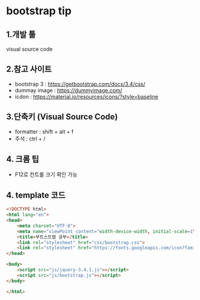 # bootstrap tip

## 1.개발 툴
 visual source code
 
## 2.참고 사이트 
- bootstrap 3 : https://getbootstrap.com/docs/3.4/css/
- dummay image : https://dummyimage.com/
- icdon : https://material.io/resources/icons/?style=baseline
  
## 3.단축키 (Visual Source Code)
  - formatter : shift + alt + f
  - 주석 : ctrl + /
  
## 4. 크롬 팁
 - F12로 컨트롤 크기 확인 가능
  
## 4. template 코드
```html
<!DOCTYPE html>
<html lang="en">
<head>
    <meta charset="UTF-8">
    <meta name="viewPoint content="width-device-width, initial-scale=1">
    <title>부트스트랩 공부</title>
    <link rel="stylesheet" href="css/bootstrap.css">
    <link rel="stylesheet" href="https://fonts.googleapis.com/icon?family=Material+Icons">
</head>

<body>
    <script src="js/jquery-3.4.1.js"></script>
    <script src="js/bootstrap.js"></script>
</body>

</html>
```
